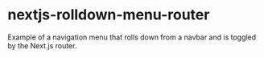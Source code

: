 # nextjs-rolldown-menu-router

Example of a navigation menu that rolls down from a navbar and is toggled by the Next.js router.
